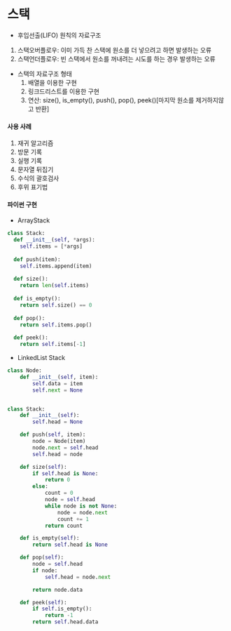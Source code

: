 # 스택

- 후입선출(LIFO) 원칙의 자료구조

1. 스택오버플로우: 이미 가득 찬 스택에 원소를 더 넣으려고 하면 발생하는 오류
2. 스택언더플로우: 빈 스택에서 원소를 꺼내려는 시도를 하는 경우 발생하는 오류

* 스택의 자료구조 형태
    1. 배열을 이용한 구현
    2. 링크드리스트를 이용한 구현
    3. 연산: size(), is_empty(), push(), pop(), peek()[마지막 원소를 제거하지않고 반환]
    



#### 사용 사례

1. 재귀 알고리즘
2. 방문 기록
3. 실행 기록
4. 문자열 뒤집기
5. 수식의 괄호검사
6. 후위 표기법



#### 파이썬 구현

- ArrayStack

```python
class Stack:
  def __init__(self, *args):
    self.items = [*args]
  
  def push(item):
    self.items.append(item)
    
  def size():
    return len(self.items)
  
  def is_empty():
    return self.size() == 0
  
  def pop():
    return self.items.pop()
  
  def peek():
    return self.items[-1]
```

- LinkedList Stack

```python
class Node:
    def __init__(self, item):
        self.data = item
        self.next = None


class Stack:
    def __init__(self):
        self.head = None

    def push(self, item):
        node = Node(item)
        node.next = self.head
        self.head = node

    def size(self):
        if self.head is None:
            return 0
        else:
            count = 0
            node = self.head
            while node is not None:
                node = node.next
                count += 1
            return count

    def is_empty(self):
        return self.head is None

    def pop(self):
        node = self.head
        if node:
            self.head = node.next

        return node.data

    def peek(self):
        if self.is_empty():
            return -1
        return self.head.data
```

